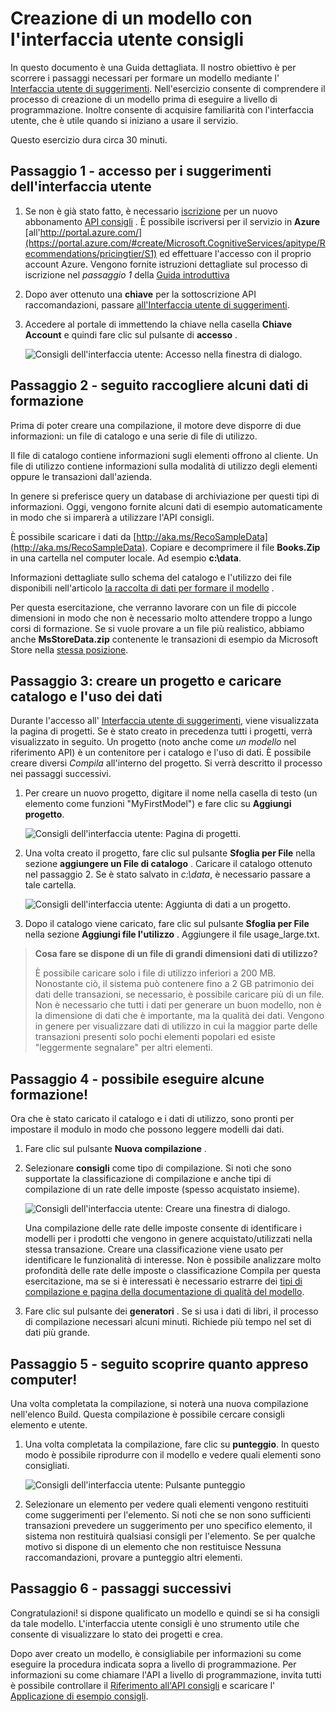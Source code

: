 <properties
    pageTitle="Creazione di un modello con UI Recommnendations | Microsoft Azure"
    description="Azure consigli di apprendimento - creazione di un modello con l'interfaccia utente consigli"
    services="cognitive-services"
    documentationCenter=""
    authors="luiscabrer"
    manager="jhubbard"
    editor="cgronlun"/>

<tags
    ms.service="cognitive-services"
    ms.workload="data-services"
    ms.tgt_pltfrm="na"
    ms.devlang="na"
    ms.topic="article"
    ms.date="10/11/2016"
    ms.author="luisca"/>

# <a name="building-a-model-with-the-recommendations-ui"></a>Creazione di un modello con l'interfaccia utente consigli

In questo documento è una Guida dettagliata. Il nostro obiettivo è per scorrere i passaggi necessari per formare un modello mediante l' [Interfaccia utente di suggerimenti](https://recommendations-portal.azurewebsites.net/).
Nell'esercizio consente di comprendere il processo di creazione di un modello prima di eseguire a livello di programmazione. Inoltre consente di acquisire familiarità con l'interfaccia utente, che è utile quando si iniziano a usare il servizio.

Questo esercizio dura circa 30 minuti.

<a name="Step1"></a>
## <a name="step-1---sign-in-to-the-recommendations-ui"></a>Passaggio 1 - accesso per i suggerimenti dell'interfaccia utente ##

1. Se non è già stato fatto, è necessario [iscrizione](https://portal.azure.com/#create/Microsoft.CognitiveServices/apitype/Recommendations/pricingtier/S1) per un nuovo abbonamento [API consigli](https://www.microsoft.com/cognitive-services/en-us/recommendations-api) . È possibile iscriversi per il servizio in **Azure** [all'http://portal.azure.com/](https://portal.azure.com/#create/Microsoft.CognitiveServices/apitype/Recommendations/pricingtier/S1) ed effettuare l'accesso con il proprio account Azure. Vengono fornite istruzioni dettagliate sul processo di iscrizione nel *passaggio 1* della [Guida introduttiva](cognitive-services-recommendations-quick-start.md) 

1. Dopo aver ottenuto una **chiave** per la sottoscrizione API raccomandazioni, passare [all'Interfaccia utente di suggerimenti](https://recommendations-portal.azurewebsites.net/). 

1. Accedere al portale di immettendo la chiave nella casella **Chiave Account** e quindi fare clic sul pulsante di **accesso** .

    ![Consigli dell'interfaccia utente: Accesso nella finestra di dialogo.][reco_signin]


<a name="Step2"></a>
## <a name="step-2---lets-gather-some-training-data"></a>Passaggio 2 - seguito raccogliere alcuni dati di formazione ##

Prima di poter creare una compilazione, il motore deve disporre di due informazioni: un file di catalogo e una serie di file di utilizzo. 

Il file di catalogo contiene informazioni sugli elementi offrono al cliente. Un file di utilizzo contiene informazioni sulla modalità di utilizzo degli elementi oppure le transazioni dall'azienda.

In genere si preferisce query un database di archiviazione per questi tipi di informazioni. Oggi, vengono fornite alcuni dati di esempio automaticamente in modo che si imparerà a utilizzare l'API consigli.

È possibile scaricare i dati da [http://aka.ms/RecoSampleData](http://aka.ms/RecoSampleData). Copiare e decomprimere il file **Books.Zip** in una cartella nel computer locale. Ad esempio **c:\data**.

Informazioni dettagliate sullo schema del catalogo e l'utilizzo dei file disponibili nell'articolo [la raccolta di dati per formare il modello](cognitive-services-recommendations-collecting-data.md) .
 
Per questa esercitazione, che verranno lavorare con un file di piccole dimensioni in modo che non è necessario molto attendere troppo a lungo corsi di formazione. Se si vuole provare a un file più realistico, abbiamo anche **MsStoreData.zip** contenente le transazioni di esempio da Microsoft Store nella [stessa posizione](http://aka.ms/RecoSampleData).

<a name="Step3"></a>
## <a name="step-3---create-a-project-and-upload-catalog-and-usage-data"></a>Passaggio 3: creare un progetto e caricare catalogo e l'uso dei dati ##

Durante l'accesso all' [Interfaccia utente di suggerimenti](https://recommendations-portal.azurewebsites.net/), viene visualizzata la pagina di progetti. Se è stato creato in precedenza tutti i progetti, verrà visualizzato in seguito.
Un progetto (noto anche come *un modello* nel riferimento API) è un contenitore per i catalogo e l'uso di dati. È possibile creare diversi *Compila* all'interno del progetto. Si verrà descritto il processo nei passaggi successivi.

1. Per creare un nuovo progetto, digitare il nome nella casella di testo (un elemento come funzioni "MyFirstModel") e fare clic su **Aggiungi progetto**.
 
    ![Consigli dell'interfaccia utente: Pagina di progetti.][reco_projects]

1. Una volta creato il progetto, fare clic sul pulsante **Sfoglia per File** nella sezione **aggiungere un File di catalogo** . Caricare il catalogo ottenuto nel passaggio 2. Se è stato salvato in *c:\data*, è necessario passare a tale cartella.

    ![Consigli dell'interfaccia utente: Aggiunta di dati a un progetto.][reco_firstmodel]

1. Dopo il catalogo viene caricato, fare clic sul pulsante **Sfoglia per File** nella sezione **Aggiungi file l'utilizzo** . Aggiungere il file usage_large.txt.

> **Cosa fare se dispone di un file di grandi dimensioni dati di utilizzo?**
>
> È possibile caricare solo i file di utilizzo inferiori a 200 MB. Nonostante ciò, il sistema può contenere fino a 2 GB patrimonio dei dati delle transazioni, se necessario, è possibile caricare più di un file.
> Non è necessario che tutti i dati per generare un buon modello, non è la dimensione di dati che è importante, ma la qualità dei dati. Vengono in genere per visualizzare dati di utilizzo in cui la maggior parte delle transazioni presenti solo pochi elementi popolari ed esiste "leggermente segnalare" per altri elementi.

<a name="Step4"></a>
## <a name="step-4---lets-do-some-training"></a>Passaggio 4 - possibile eseguire alcune formazione! ##

Ora che è stato caricato il catalogo e i dati di utilizzo, sono pronti per impostare il modulo in modo che possono leggere modelli dai dati.

1.  Fare clic sul pulsante **Nuova compilazione** .

1.  Selezionare **consigli** come tipo di compilazione. Si noti che sono supportate la classificazione di compilazione e anche tipi di compilazione di un rate delle imposte (spesso acquistato insieme).

    ![Consigli dell'interfaccia utente: Creare una finestra di dialogo.][reco_build_dialog.png]


    Una compilazione delle rate delle imposte consente di identificare i modelli per i prodotti che vengono in genere acquistato/utilizzati nella stessa transazione.
    Creare una classificazione viene usato per identificare le funzionalità di interesse. 
    Non è possibile analizzare molto profondità delle rate delle imposte o classificazione Compila per questa esercitazione, ma se si è interessati è necessario estrarre dei [tipi di compilazione e pagina della documentazione di qualità del modello](cognitive-services-recommendations-buildtypes.md).

1. Fare clic sul pulsante dei **generatori** . Se si usa i dati di libri, il processo di compilazione necessari alcuni minuti. Richiede più tempo nel set di dati più grande.

<a name="Step5"></a>
## <a name="step-5---lets-find-out-what-the-machine-learned"></a>Passaggio 5 - seguito scoprire quanto appreso computer! ##

Una volta completata la compilazione, si noterà una nuova compilazione nell'elenco Build. Questa compilazione è possibile cercare consigli elemento e utente.

1. Una volta completata la compilazione, fare clic su **punteggio**. In questo modo è possibile riprodurre con il modello e vedere quali elementi sono consigliati.

    ![Consigli dell'interfaccia utente: Pulsante punteggio][reco_score_button]

1. Selezionare un elemento per vedere quali elementi vengono restituiti come suggerimenti per l'elemento. Si noti che se non sono sufficienti transazioni prevedere un suggerimento per uno specifico elemento, il sistema non restituirà qualsiasi consigli per l'elemento.  Se per qualche motivo si dispone di un elemento che non restituisce Nessuna raccomandazioni, provare a punteggio altri elementi.

<a name="Step6"></a>
## <a name="step-6---next-steps"></a>Passaggio 6 - passaggi successivi ##
Congratulazioni! si dispone qualificato un modello e quindi se si ha consigli da tale modello.  L'interfaccia utente consigli è uno strumento utile che consente di visualizzare lo stato dei progetti e crea. 

Dopo aver creato un modello, è consigliabile per informazioni su come eseguire la procedura indicata sopra a livello di programmazione. Per informazioni su come chiamare l'API a livello di programmazione, invita tutti è possibile controllare il [Riferimento all'API consigli](http://go.microsoft.com/fwlink/?LinkId=759348) e scaricare l' [Applicazione di esempio consigli](http://go.microsoft.com/fwlink/?LinkID=759344).


[reco_signin]:../media/cognitive-services/reco_signin.PNG
[reco_projects]:../media/cognitive-services/reco_projects.PNG
[reco_firstmodel]:../media/cognitive-services/reco_firstmodel.png
[reco_build_dialog.png]:../media/cognitive-services/reco_build_dialog.png
[reco_score_button]:../media/cognitive-services/reco_score_button.png
